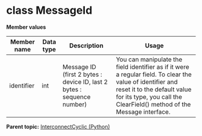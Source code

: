 # class MessageId

 **Member values** 

|Member name|Data type|Description|Usage|
|-----------|---------|-----------|-----|
|identifier|int|Message ID \(first 2 bytes : device ID, last 2 bytes : sequence number\)|You can manipulate the field identifier as if it were a regular field. To clear the value of identifier and reset it to the default value for its type, you call the ClearField\(\) method of the Message interface.|

**Parent topic:** [InterconnectCyclic \(Python\)](../../summary_pages/InterconnectCyclic.md)

